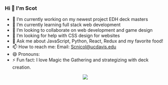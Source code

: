 ### Hi 👋 I'm Scot 

- 🔭 I’m currently working on my newest project EDH deck masters
- 🌱 I’m currently learning full stack web development
- 👯 I’m looking to collaborate on web development and game design
- 🤔 I’m looking for help with CSS design for websites
- 💬 Ask me about JavaScript, Python, React, Redux and my favorite food!
- 📫 How to reach me: Email: Scnicol@ucdavis.edu
- 😄 Pronouns: 
- ⚡ Fun fact: I love Magic the Gathering and strategizing with deck creation. 
<div id="header" align="center">
<img src="[https://media.giphy.com/media/HLB0nLA36GCCo6JuB5/giphy.gif](https://media.giphy.com/media/SWoSkN6DxTszqIKEqv/giphy.gif)https://media.giphy.com/media/SWoSkN6DxTszqIKEqv/giphy.gif">
</div>

